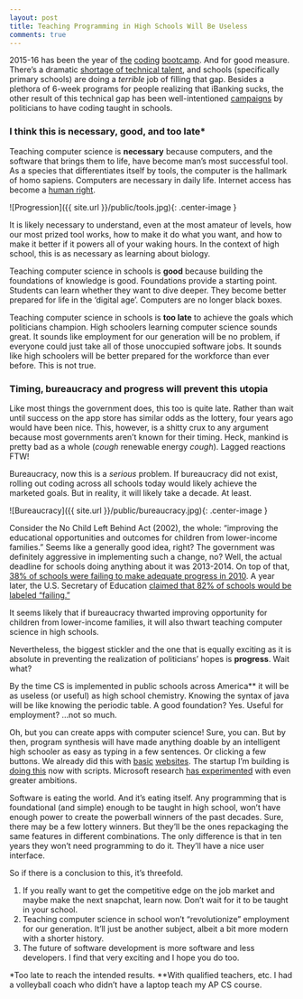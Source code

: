 ```yaml
---
layout: post
title: Teaching Programming in High Schools Will Be Useless
comments: true
---
```


2015-16 has been the year of [the](http://www.finsmes.com/2016/06/coding-school-fullstack-academy-launches-alumni-startup-investment-fund.html) [coding](http://www.seattletimes.com/education-lab/new-coding-boot-camps-to-start-this-fall-at-seattle-central-college/) [bootcamp](http://technical.ly/philly/2015/12/30/philadelphia-oic-coding-bootcamp-low-income/). And for good measure. There’s a dramatic [shortage of technical talent](http://www.usnews.com/opinion/articles/2014/09/15/the-stem-worker-shortage-is-real), and schools (specifically primary schools) are doing a *terrible* job of filling that gap. Besides a plethora of 6-week programs for people realizing that iBanking sucks, the other result of this technical gap has been well-intentioned [campaigns](http://www.npr.org/sections/ed/2016/01/12/462698966/the-president-wants-every-student-to-learn-computer-science-how-would-that-work) by politicians to have coding taught in schools.

<!--more-->

### I think this is necessary, good, and too late*

Teaching computer science is **necessary** because computers, and the software that brings them to life, have become man’s most successful tool. As a species that differentiates itself by tools, the computer is the hallmark of homo sapiens. Computers are necessary in daily life. Internet access has become a [human right](http://gizmodo.com/internet-access-is-now-a-basic-human-right-1783081865). 

![Progression]({{ site.url }}/public/tools.jpg){: .center-image }

It is likely necessary to understand, even at the most amateur of levels, how our most prized tool works, how to make it do what you want, and how to make it better if it powers all of your waking hours. In the context of high school, this is as necessary as learning about biology.

Teaching computer science in schools is **good** because building the foundations of knowledge is good. Foundations provide a starting point. Students can learn whether they want to dive deeper. They become better prepared for life in the ‘digital age’. Computers are no longer black boxes.

Teaching computer science in schools is **too late** to achieve the goals which politicians champion. High schoolers learning computer science sounds great. It sounds like employment for our generation will be no problem, if everyone could just take all of those unoccupied software jobs. It sounds like high schoolers will be better prepared for the workforce than ever before. This is not true.

### Timing, bureaucracy and progress will prevent this utopia

Like most things the government does, this too is quite late. Rather than wait until success on the app store has similar odds as the lottery, four years ago would have been nice. This, however, is a shitty crux to any argument because most governments aren’t known for their timing. Heck, mankind is pretty bad as a whole (*cough* renewable energy *cough*). Lagged reactions FTW!

Bureaucracy, now this is a *serious* problem. If bureaucracy did not exist, rolling out coding across all schools today would likely achieve the marketed goals. But in reality, it will likely take a decade. At least. 

![Bureaucracy]({{ site.url }}/public/bureaucracy.jpg){: .center-image }

Consider the No Child Left Behind Act (2002), the whole: “improving the educational opportunities and outcomes for children from lower-income families.” Seems like a generally good idea, right? The government was definitely aggressive in implementing such a change, no? Well, the actual deadline for schools doing anything about it was 2013-2014. On top of that, [38% of schools were failing to make adequate progress in 2010](http://www.edweek.org/ew/section/multimedia/no-child-left-behind-overview-definition-summary.html). A year later, the U.S. Secretary of Education [claimed that 82% of schools would be labeled “failing.”](http://www.ed.gov/news/press-releases/duncan-says-82-percent-americas-schools-could-fail-under-nclb-year)

It seems likely that if bureaucracy thwarted improving opportunity for children from lower-income families, it will also thwart teaching computer science in high schools.

Nevertheless, the biggest stickler and the one that is equally exciting as it is absolute in preventing the realization of politicians’ hopes is **progress**. Wait what?

By the time CS is implemented in public schools across America** it will be as useless (or useful) as high school chemistry. Knowing the syntax of java will be like knowing the periodic table. A good foundation? Yes. Useful for employment? …not so much.

Oh, but you can create apps with computer science! Sure, you can. But by then, program synthesis will have made anything doable by an intelligent high schooler as easy as typing in a few sentences. Or clicking a few buttons. We already did this with [basic](https://www.squarespace.com/) [websites](https://www.weebly.com/). The startup I’m building is [doing this](http://www.solutionloft.com/about) now with scripts. Microsoft research [has experimented](https://www.touchdevelop.com/) with even greater ambitions.

Software is eating the world. And it’s eating itself. Any programming that is foundational (and simple) enough to be taught in high school, won’t have enough power to create the powerball winners of the past decades. Sure, there may be a few lottery winners. But they’ll be the ones repackaging the same features in different combinations. The only difference is that in ten years they won’t need programming to do it. They’ll have a nice user interface.

So if there is a conclusion to this, it’s threefold.
1. If you really want to get the competitive edge on the job market and maybe make the next snapchat, learn now. Don’t wait for it to be taught in your school.
2. Teaching computer science in school won’t “revolutionize” employment for our generation. It’ll just be another subject, albeit a bit more modern with a shorter history.
3. The future of software development is more software and less developers. I find that very exciting and I hope you do too.

*Too late to reach the intended results.
**With qualified teachers, etc. I had a volleyball coach who didn’t have a laptop teach my AP CS course.
